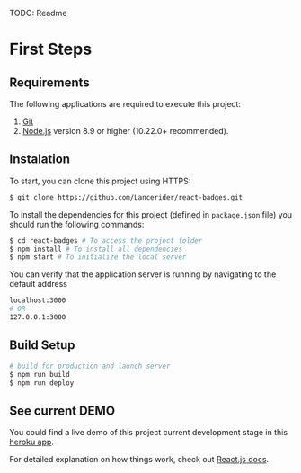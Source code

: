 TODO: Readme

# First Steps

## Requirements
The following applications are required to execute this project: 

1. [Git](https://git-scm.com/)
2. [Node.js](https://nodejs.org/) version 8.9 or higher (10.22.0+ recommended).

## Instalation

To start, you can clone this project using HTTPS: <br>

```sh
$ git clone https://github.com/Lancerider/react-badges.git
```

To install the dependencies for this project (defined in `package.json` file) you should run the following commands: 

```sh
$ cd react-badges # To access the project folder
$ npm install # To install all dependencies
$ npm start # To initialize the local server
```

You can verify that the application server is running by navigating to the default address
```sh
localhost:3000
# OR
127.0.0.1:3000
```

## Build Setup

```bash
# build for production and launch server
$ npm run build
$ npm run deploy
```

## See current DEMO
You could find a live demo of this project current development stage in this [heroku app](https://metricks.herokuapp.com/).

For detailed explanation on how things work, check out [React.js docs](https://es.reactjs.org/docs/getting-started.html).
